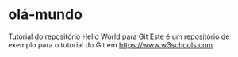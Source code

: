 # olá-mundo
Tutorial do repositório Hello World para Git
Este é um repositório de exemplo para o tutorial do Git em https://www.w3schools.com